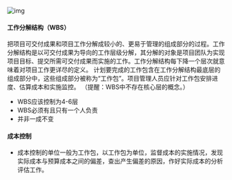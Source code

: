 ![img](http://pic.cnitpm.com/upload/img2013/2014-05-10/c1caa704-f280-437c-b994-9ea6afbabe95.jpg)

#### 工作分解结构（WBS）

把项目可交付成果和项目工作分解成较小的、更易于管理的组成部分的过程。工作分解结构是以可交付成果为导向的工作层级分解，其分解的对象是项目团队为实现项目目标、提交所需可交付成果而实施的工作。工作分解结构每下降一个层次就意味着对项目工作更详尽的定义。
计划要完成的工作包含在工作分解结构最底层的组成部分中，这些组成部分被称为“工作包”。项目管理人员应针对工作包安排进度、估算成本和实施监控。
（提醒：WBS中不存在核心层的概念。）

- WBS应该控制为4-6层
- WBS必须有且只有一个人负责
- 并非一成不变



#### 成本控制

- 成本控制的单位一般为工作包，以工作包为单位，监督成本的实施情况，发现实际成本与预算成本之间的偏差，查出产生偏差的原因，作好实际成本的分析评估工作。
